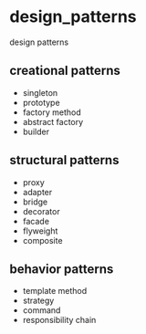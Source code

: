 # design_patterns
design patterns

## creational patterns
- singleton
- prototype
- factory method
- abstract factory
- builder

## structural patterns
- proxy
- adapter
- bridge
- decorator
- facade
- flyweight
- composite

## behavior patterns 
- template method
- strategy
- command
- responsibility chain
